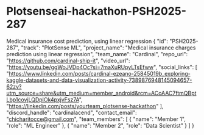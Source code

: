 # Plotsenseai-hackathon-PSH2025-287
Medical insurance cost prediction, using linear regression
{
  "id": "PSH2025-287",
  "track": "PlotSense ML",
  "project_name": "Medical insurance charges prediction using linear regression",
  "team_name": "Cardinal",
  "repo_url": "https://github.com/cardinal-ship-it",
  "video_url": "https://youtu.be/ggWoJVDp4Oc?si=7maXuRUpyLTsEfww",
  "social_links": [
    "https://www.linkedin.com/posts/cardinal-ezeano-25845019b_exploring-kaggle-datasets-and-data-visualization-activity-7389876948145094657-62zv?utm_source=share&utm_medium=member_android&rcm=ACoAAC7ftmQBptLbp1covjLQDpIOk4pxjvFsz7A",
    "https://linkedin.com/posts/yourteam_plotsense-hackathon"
  ],
  "discord_handle": "cardinalacend",
  "contact_email": "chicharitocce@gmail.com",
  "team_members": [
    { "name": "Member 1", "role": "ML Engineer" },
    { "name": "Member 2", "role": "Data Scientist" }
  ]
}

